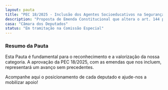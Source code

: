 ```yaml
---
layout: pauta
title: "PEC 18/2025 - Inclusão dos Agentes Socioeducativos na Segurança Pública"
description: "Proposta de Emenda Constitucional que altera o art. 144 para reconhecer a atividade de Agente Socioeducativo como de segurança pública."
casa: "Câmara dos Deputados"
status: "Em tramitação na Comissão Especial"
---
```


<h3>Resumo da Pauta</h3>
<p>Esta Pauta é fundamental para o reconhecimento e a valorização da nossa categoria. A aprovação da PEC 18/2025, com as emendas que nos incluem, representará um avanço sem precedentes.</p>
<p>Acompanhe aqui o posicionamento de cada deputado e ajude-nos a mobilizar apoio!</p>

